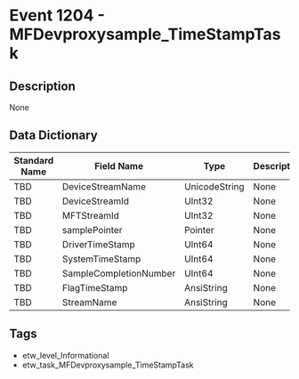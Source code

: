 # Event 1204 - MFDevproxysample_TimeStampTask

## Description
None

## Data Dictionary
|Standard Name|Field Name|Type|Description|Sample Value|
|---|---|---|---|---|
|TBD|DeviceStreamName|UnicodeString|None|`None`|
|TBD|DeviceStreamId|UInt32|None|`None`|
|TBD|MFTStreamId|UInt32|None|`None`|
|TBD|samplePointer|Pointer|None|`None`|
|TBD|DriverTimeStamp|UInt64|None|`None`|
|TBD|SystemTimeStamp|UInt64|None|`None`|
|TBD|SampleCompletionNumber|UInt64|None|`None`|
|TBD|FlagTimeStamp|AnsiString|None|`None`|
|TBD|StreamName|AnsiString|None|`None`|

## Tags
* etw_level_Informational
* etw_task_MFDevproxysample_TimeStampTask
